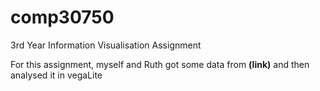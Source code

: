 # comp30750

3rd Year Information Visualisation Assignment

For this assignment, myself and Ruth got some data from <b>(link)</b> and then analysed it in vegaLite
